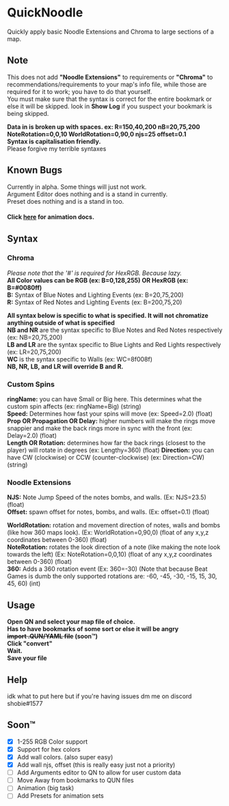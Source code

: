 # QuickNoodle
Quickly apply basic Noodle Extensions and Chroma to large sections of a map.
## Note
This does not add **"Noodle Extensions"** to requirements or **"Chroma"** to recommendations/requirements to your map's info file, while those are required for it to work; you have to do that yourself.<br>
You must make sure that the syntax is correct for the entire bookmark or else it will be skipped. look in **Show Log** if you suspect your bookmark is being skipped.<br>

**Data in is broken up with spaces. ex: R=150,40,200 nB=20,75,200 NoteRotation=0,0,10 WorldRotation=0,90,0 njs=25 offset=0.1**<br>
**Syntax is capitalisation friendly.**<br>
Please forgive my terrible syntaxes<br>
## Known Bugs
Currently in alpha. Some things will just not work.<br>
Argument Editor does nothing and is a stand in currently.<br>
Preset does nothing and is a stand in too.<br>
#### Click [here](https://github.com/ShibeGuy/QuickNoodle/blob/master/AnimationDocs.md) for animation docs.
## Syntax
### Chroma
*Please note that the '#' is required for HexRGB. Because lazy.*<br>
**All Color values can be RGB (ex: B=0,128,255) OR HexRGB (ex: B=#0080ff)**<br>
**B:** Syntax of Blue Notes and Lighting Events (ex: B=20,75,200)<br>
**R:** Syntax of Red Notes and Lighting Events (ex: B=200,75,20)<br>

**All syntax below is specific to what is specified. It will not chromatize anything outside of what is specified**<br>
**NB and NR** are the syntax specific to Blue Notes and Red Notes respectively (ex: NB=20,75,200)<br>
**LB and LR** are the syntax specific to Blue Lights and Red Lights respectively (ex: LR=20,75,200)<br>
**WC** is the syntax specific to Walls (ex: WC=8f008f)<br>
**NB, NR, LB, and LR will override B and R.**<br>

### Custom Spins
**ringName:** you can have Small or Big here. This determines what the custom spin affects (ex: ringName=Big) (string)<br>
**Speed:** Determines how fast your spins will move (ex: Speed=2.0) (float)<br>
**Prop OR Propagation OR Delay:** higher numbers will make the rings move snappier and make the back rings more in sync with the front (ex: Delay=2.0) (float)<br>
**Length OR Rotation:** determines how far the back rings (closest to the player) will rotate in degrees (ex: Lengthy=360) (float)
**Direction:** you can have CW (clockwise) or CCW (counter-clockwise) (ex: Direction=CW) (string)<br>

### Noodle Extensions
**NJS:** Note Jump Speed of the notes bombs, and walls. (Ex: NJS=23.5) (float)<br>
**Offset:** spawn offset for notes, bombs, and walls. (Ex: offset=0.1) (float)<br>

**WorldRotation:** rotation and movement direction of notes, walls and bombs (like how 360 maps look). (Ex: WorldRotation=0,90,0) (float of any x,y,z coordinates between 0-360) (float)<br>
**NoteRotation:** rotates the look direction of a note (like making the note look towards the left) (Ex: NoteRotation=0,0,10) (float of any x,y,z coordinates between 0-360) (float)<br>
**360:** Adds a 360 rotation event  (Ex: 360=-30) (Note that because Beat Games is dumb the only supported rotations are: -60, -45, -30, -15, 15, 30, 45, 60) (int)<br>

## Usage
**Open QN and select your map file of choice.**<br>
**Has to have bookmarks of some sort or else it will be angry**<br>
**~~import .QUN/YAML file~~ (soon™)**<br>
**Click "convert"**<br>
**Wait.**<br>
**Save your file**<br>

## Help
idk what to put here but if you're having issues dm me on discord shobie#1577
## Soon™
- [x] 1-255 RGB Color support
- [x] Support for hex colors
- [x] Add wall colors. (also super easy)
- [x] Add wall njs, offset (this is really easy just not a priority)
- [ ] Add Arguments editor to QN to allow for user custom data
- [ ] Move Away from bookmarks to QUN files
- [ ] Animation (big task)
- [ ] Add Presets for animation sets
